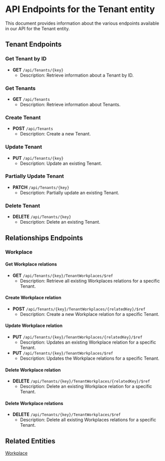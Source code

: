 # API Endpoints for the Tenant entity

This document provides information about the various endpoints available in our API for the Tenant entity.

## Tenant Endpoints

### Get Tenant by ID
- **GET** `/api/Tenants/{key}`
  - Description: Retrieve information about a Tenant by ID.
  
### Get Tenants
- **GET** `/api/Tenants`
  - Description: Retrieve information about Tenants.

### Create Tenant
- **POST** `/api/Tenants`
  - Description: Create a new Tenant.

### Update Tenant
- **PUT** `/api/Tenants/{key}`
  - Description: Update an existing Tenant.

### Partially Update Tenant
- **PATCH** `/api/Tenants/{key}`
  - Description: Partially update an existing Tenant.
 
### Delete Tenant
- **DELETE** `/api/Tenants/{key}`
  - Description: Delete an existing Tenant.

## Relationships Endpoints

### Workplace

#### Get Workplace relations
- **GET** `/api/Tenants/{key}/TenantWorkplaces/$ref`
  - Description: Retrieve all existing Workplaces relations for a specific Tenant.
  
#### Create Workplace relation
- **POST** `/api/Tenants/{key}/TenantWorkplaces/{relatedKey}/$ref`
  - Description: Create a new Workplace relation for a specific Tenant.
  
#### Update Workplace relation
- **PUT** `/api/Tenants/{key}/TenantWorkplaces/{relatedKey}/$ref`
  - Description: Updates an existing Workplace relation for a specific Tenant.
- **PUT** `/api/Tenants/{key}/TenantWorkplaces/$ref`
  - Description: Updates the Workplace relations for a specific Tenant.

#### Delete Workplace relation
- **DELETE** `/api/Tenants/{key}/TenantWorkplaces/{relatedKey}/$ref`
  - Description: Delete an existing Workplace relation for a specific Tenant.

#### Delete Workplace relations
- **DELETE** `/api/Tenants/{key}/TenantWorkplaces/$ref`
  - Description: Delete all existing Workplaces relations for a specific Tenant.

## Related Entities

[Workplace](WorkplaceEndpoints.md)
